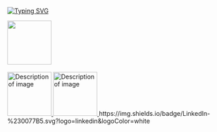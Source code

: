 [![Typing SVG](https://readme-typing-svg.demolab.com?font=Fira+Code&duration=6000&pause=500&color=FFFF00&center=true&vCenter=true&width=435&height=100&lines=Heelo%2C+I+Am+Aditya)](https://git.io/typing-svg)

<img src="https://user-images.githubusercontent.com/74038190/212284087-bbe7e430-757e-4901-90bf-4cd2ce3e1852.gif" width="100">
<br><br>

<a href="https://github.com/a49ty1m">
  <img src="https://user-images.githubusercontent.com/74038190/212257472-08e52665-c503-4bd9-aa20-f5a4dae769b5.gif" width="100" alt="Description of image">
</a>   
<a href="https://github.com/a49ty1m">
  <img src="https://user-images.githubusercontent.com/74038190/212257472-08e52665-c503-4bd9-aa20-f5a4dae769b5.gif" width="100" alt="Description of image">
</a>  
https://img.shields.io/badge/LinkedIn-%230077B5.svg?logo=linkedin&logoColor=white
